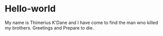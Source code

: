 # Hello-world
My name is Thimerius K'Dane and I have come to find the man wno killed my brothers. Greetings and Prepare to die.
